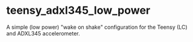 # teensy_adxl345_low_power
A simple (low power) "wake on shake" configuration for the Teensy (LC) and ADXL345 accelerometer.
